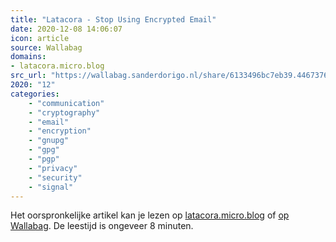 ```yaml
---
title: "Latacora - Stop Using Encrypted Email"
date: 2020-12-08 14:06:07
icon: article
source: Wallabag
domains:
- latacora.micro.blog
src_url: "https://wallabag.sanderdorigo.nl/share/6133496bc7eb39.44673762"
2020: "12"
categories:
    - "communication"
    - "cryptography"
    - "email"
    - "encryption"
    - "gnupg"
    - "gpg"
    - "pgp"
    - "privacy"
    - "security"
    - "signal"
---
```

Het oorspronkelijke artikel kan je lezen op [latacora.micro.blog](https://latacora.micro.blog/2020/02/19/stop-using-encrypted.html) of [op Wallabag](https://wallabag.sanderdorigo.nl/share/6133496bc7eb39.44673762). De leestijd is ongeveer 8 minuten.